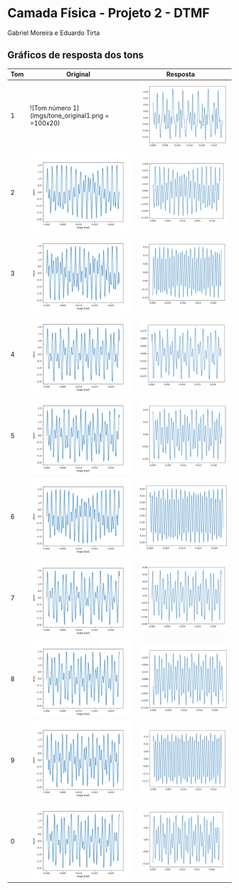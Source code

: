 # Camada Física - Projeto 2 - DTMF
Gabriel Moreira e Eduardo Tirta

## Gráficos de resposta dos tons


|  Tom  | Original      | Resposta      |
|-------| ------------- | ------------- |
|  1  |![Tom número 1](imgs/tone_original1.png = =100x20)| ![Tom número 1](imgs/tone1.png) |
|  2  | ![Tom número 1](imgs/tone_original2.png)  | ![Tom número 1](imgs/tones2.png)  |
|  3  | ![Tom número 1](imgs/tone_original3.png)  | ![Tom número 1](imgs/tones3.png)  |
|  4  | ![Tom número 1](imgs/tone_original4.png)  | ![Tom número 1](imgs/tone4.png)  |
|  5  | ![Tom número 1](imgs/tone_original5.png)  | ![Tom número 1](imgs/tone5.png)  |
|  6  | ![Tom número 1](imgs/tone_original6.png)  | ![Tom número 1](imgs/tone6.png)  |
|  7  | ![Tom número 1](imgs/tone_original7.png)  | ![Tom número 1](imgs/tone7.png)  |
|  8  | ![Tom número 1](imgs/tone_original8.png)  | ![Tom número 1](imgs/tone8.png)  |
|  9  | ![Tom número 1](imgs/tone_original9.png)  | ![Tom número 1](imgs/tone9.png)  |
|  0  | ![Tom número 1](imgs/tone_original0.png)  | ![Tom número 1](imgs/tone0.png)  |






 
